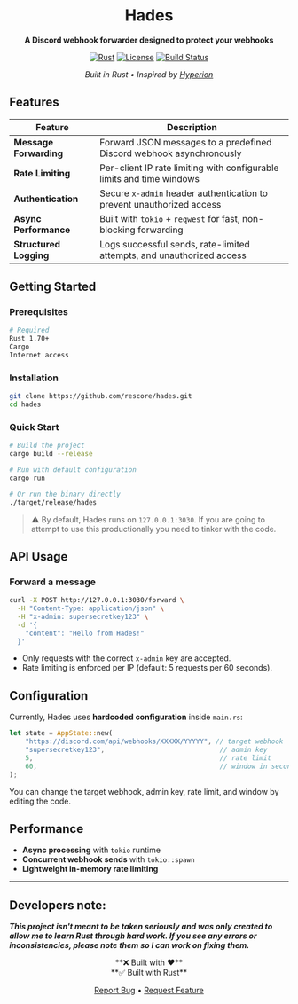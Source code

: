 

<div align="center">

# Hades

**A Discord webhook forwarder designed to protect your webhooks**

[![Rust](https://img.shields.io/badge/rust-1.70+-orange.svg)](https://www.rust-lang.org)
[![License](https://img.shields.io/badge/license-MIT-blue.svg)](LICENSE)
[![Build Status](https://img.shields.io/badge/build-v1.0.0-brightgreen.svg)](https://github.com/rescore/hades)

*Built in Rust • Inspired by [Hyperion](https://github.com/Rescore09/Hyperion/)*

</div>


## Features

| Feature                | Description                                                           |
| ---------------------- | --------------------------------------------------------------------- |
| **Message Forwarding** | Forward JSON messages to a predefined Discord webhook asynchronously  |
| **Rate Limiting**      | Per-client IP rate limiting with configurable limits and time windows |
| **Authentication**     | Secure `x-admin` header authentication to prevent unauthorized access |
| **Async Performance**  | Built with `tokio` + `reqwest` for fast, non-blocking forwarding      |
| **Structured Logging** | Logs successful sends, rate-limited attempts, and unauthorized access |

## Getting Started

### Prerequisites

```bash
# Required
Rust 1.70+
Cargo
Internet access
```

### Installation

```bash
git clone https://github.com/rescore/hades.git
cd hades
```

### Quick Start

```bash
# Build the project
cargo build --release

# Run with default configuration
cargo run

# Or run the binary directly
./target/release/hades
```

> ⚠️ By default, Hades runs on `127.0.0.1:3030`.
> If you are going to attempt to use this productionally you need to tinker with the code.

## API Usage

### Forward a message

```bash
curl -X POST http://127.0.0.1:3030/forward \
  -H "Content-Type: application/json" \
  -H "x-admin: supersecretkey123" \
  -d '{
    "content": "Hello from Hades!"
  }'
```

* Only requests with the correct `x-admin` key are accepted.
* Rate limiting is enforced per IP (default: 5 requests per 60 seconds).

## Configuration

Currently, Hades uses **hardcoded configuration** inside `main.rs`:

```rust
let state = AppState::new(
    "https://discord.com/api/webhooks/XXXXX/YYYYY", // target webhook
    "supersecretkey123",                             // admin key
    5,                                               // rate limit
    60,                                              // window in seconds
);
```

You can change the target webhook, admin key, rate limit, and window by editing the code.

## Performance

* **Async processing** with `tokio` runtime
* **Concurrent webhook sends** with `tokio::spawn`
* **Lightweight in-memory rate limiting**

---

## Developers note:
<b><i>This project isn't meant to be taken seriously and was only created to allow me to learn Rust through hard work. If you see any errors or inconsistencies, please note them so I can work on fixing them.</i></b>


<div align="center">
**❌ Built with ❤️**<br>
**✅ Built with Rust**

[Report Bug](https://github.com/rescore/hades/issues) • [Request Feature](https://github.com/rescore/hades/issues)

</div>

